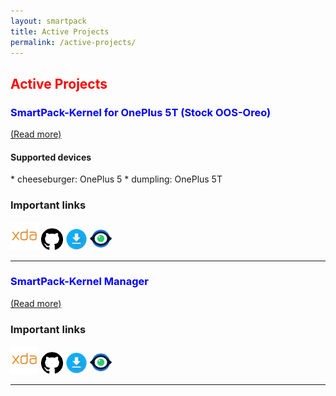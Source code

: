 ```yaml
---
layout: smartpack
title: Active Projects
permalink: /active-projects/
---
```


<style>
    tab1 { padding-left: 4em; }
</style>

<h2 style="color: red">Active Projects</h2>

<h3 style="color: blue">SmartPack-Kernel for OnePlus 5T (Stock OOS-Oreo)</h3>

<p><a href="{{ site.github.url }}/op5t/">(Read more)</a></p>

<h4>Supported devices</h4>
* cheeseburger: OnePlus 5
* dumpling: OnePlus 5T

### Important links
<p><a href="https://forum.xda-developers.com/oneplus-5t/development/kernel-smartpack-linaro-gcc-7-x-oxygen-t3832458" target="_blank"><img src="https://github.com/SmartPack/SmartPack.github.io/blob/master/asset/pic003.png?raw=true" alt="" width="45" height="45" /></a> <a href="https://github.com/SmartPack/SmartPack-Kernel-Project_OP5T" target="_blank"><img src="https://github.com/SmartPack/SmartPack.github.io/blob/master/asset/pic002.png?raw=true" alt="" width="35" height="35" /></a> <a href="https://androidfilehost.com/?w=files&flid=281037" target="_blank"><img src="https://github.com/SmartPack/SmartPack.github.io/blob/master/asset/pic004.png?raw=true" alt="" width="35" height="35" /></a> <a href="https://raw.githubusercontent.com/SmartPack/SmartPack-Kernel-Project_OP5T/Oreo/change-logs.md" target="_blank"><img src="https://github.com/SmartPack/SmartPack.github.io/blob/master/asset/pic007.png?raw=true" alt="" width="35" height="35" /></a></p>

<hr>

<h3 style="color: blue">SmartPack-Kernel Manager</h3>

<p><a href="{{ site.github.url }}/spkm/">(Read more)</a></p>

### Important links
<p><a href="https://forum.xda-developers.com/android/apps-games/app-smartpack-kernel-manager-t3854717" target="_blank"><img src="https://github.com/SmartPack/SmartPack.github.io/blob/master/asset/pic003.png?raw=true" alt="" width="45" height="45" /></a> <a href="https://github.com/SmartPack/SmartPack-Kernel-Manager" target="_blank"><img src="https://github.com/SmartPack/SmartPack.github.io/blob/master/asset/pic002.png?raw=true" alt="" width="35" height="35" /></a> <a href="https://github.com/SmartPack/SmartPack-Kernel-Manager/releases/latest" target="_blank"><img src="https://github.com/SmartPack/SmartPack.github.io/blob/master/asset/pic004.png?raw=true" alt="" width="35" height="35" /></a> <a href="https://raw.githubusercontent.com/SmartPack/SmartPack-Kernel-Manager/master/change-logs.md" target="_blank"><img src="https://github.com/SmartPack/SmartPack.github.io/blob/master/asset/pic007.png?raw=true" alt="" width="35" height="35" /></a></p>

<hr>
